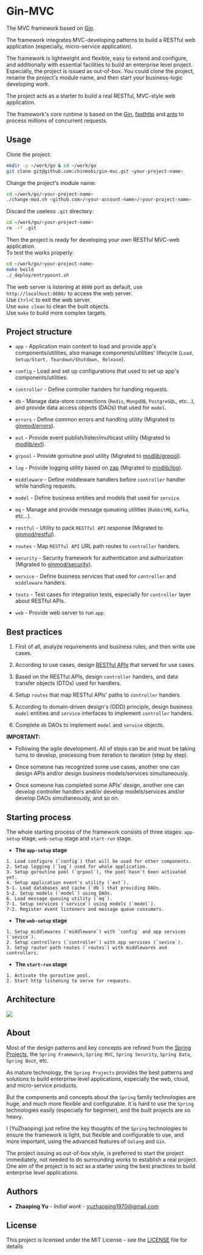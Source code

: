 # Gin-MVC
The MVC framework based on [Gin](https://github.com/gin-gonic/gin).

The framework integrates MVC-developing patterns to build a RESTful web application (especially, micro-service application).

The framework is lightweight and flexible, easy to extend and configure, and additionally with essential facilities to build an enterprise level project. Especially, the project is issued as out-of-box. You could clone the project, rename the project's module name, and then start your business-logic developing work.

The project acts as a starter to build a real RESTful, MVC-style web application.

The framework's core runtime is based on the [Gin](https://github.com/gin-gonic/gin), [fasthttp](https://github.com/valyala/fasthttp) and [ants](https://github.com/panjf2000/ants) to process millions of concurrent requests.

## Usage

Clone the project:

```sh
mkdir -p ~/work/go & cd ~/work/go
git clone git@github.com:chinmobi/gin-mvc.git <your-project-name>

```

Change the project's module name:

```sh
cd ~/work/go/<your-project-name>
./change-mod.sh <github.com>/<your-account-name>/<your-project-name>
```

Discard the useless `.git` directory:

```sh
cd ~/work/go/<your-project-name>
rm -rf .git
```

Then the project is ready for developing your own RESTful MVC-web application.
<br/>To test the works properly:

```sh
cd ~/work/go/<your-project-name>
make build
./_deploy/entrypoint.sh
```
The web server is listening at `8080` port as default, use `http://localhost:8080/` to access the web server.
<br/>Use `Ctrl+C` to exit the web server.
<br/>Use `make clean` to clean the built objects.
<br/>Use `make` to build more complex targets.

## Project structure

* `app` - Application main context to load and provide app's components/utilities, also manage components/utilities' lifecycle (`Load, Setup/Start, Teardown/Shutdown, Release`).

* `config` - Load and set up configurations that used to set up app's components/utilities.

* `controller` - Define controller handers for handling requests.

* `db` - Manage data-store connections (`Redis`, `MongoDB`, `PostgreSQL`, etc...), and provide data access objects (DAOs) that used for `model`.

* `errors` - Define common errors and handling utility (Migrated to [ginmod/errors](https://github.com/chinmobi/ginmod)).

* `evt` - Provide event publish/listen/multicast utility (Migrated to [modlib/evt](https://github.com/chinmobi/modlib)).

* `grpool` - Provide goroutine pool utility (Migrated to [modlib/grpool](https://github.com/chinmobi/modlib)).

* `log` - Provide logging utility based on [zap](https://pkg.go.dev/go.uber.org/zap) (Migrated to [modlib/log](https://github.com/chinmobi/modlib)).

* `middleware` - Define middleware handlers before `controller` handler while handling requests.

* `model` - Define business entities and models that used for `service`.

* `mq` - Manage and provide message queueing utilities (`RabbitMQ`, `Kafka`, etc...).

* `restful` - Utility to pack `RESTful API` response (Migrated to [ginmod/restful](https://github.com/chinmobi/ginmod)).

* `routes` - Map `RESTful API` URL path routes to `controller` handers.

* `security` - Security framework for authentication and authorization (Migrated to [ginmod/security](https://github.com/chinmobi/ginmod)).

* `service` - Define business services that used for `controller` and `middleware` handers.

* `tests` - Test cases for integration tests, especially for `controller` layer about RESTful APIs.

* `web` - Provide web server to run `app`.

## Best practices

1. First of all, analyze requirements and business rules, and then write use cases.

2. According to use cases, design [RESTful APIs](RESTful-APIs.md) that served for use cases.

3. Based on the RESTful APIs, design `controller` handers, and data transfer objects (DTOs) used for handlers.

4. Setup `routes` that map RESTful APIs' paths to `controller` handers.

5. According to domain-driven design's (DDD) principle, design business `model` entities and `service` interfaces to implement `controller` handers.

6. Complete `db` DAOs to implement `model` and `service` objects.

**IMPORTANT:**

* Following the agile development. All of steps can be and must be taking turns to develop, processing from iteration to iteration (step by step).

* Once someone has recognized some use cases, another one can design APIs and/or design business models/services simultaneously.

* Once someone has completed some APIs' design, another one can develop controller handlers and/or develop models/services and/or develop DAOs simultaneously, and so on.

## Starting process

The whole starting process of the framework consists of three stages: `app-setup` stage, `web-setup` stage and `start-run` stage.

* **The `app-setup` stage**

```
1. Load configure (`config`) that will be used for other components.
2. Setup logging (`log`) used for whole application.
3. Setup goroutine pool (`grpool`), the pool hasn't been activated yet.
4. Setup application event's utility (`evt`).
5-1. Load databases and cache (`db`) that providing DAOs.
5-2. Setup models (`model`) using DAOs.
6. Load message queuing utility (`mq`).
7-1. Setup services (`service`) using models (`model`).
7-2. Register event listeners and message queue consumers.
```

* **The `web-setup` stage**

```
1. Setup middlewares (`middleware`) with `config` and app services (`sevice`).
2. Setup controllers (`controller`) with app services (`sevice`).
3. Setup router path routes (`routes`) with middlewares and controllers.
```

* **The `start-run` stage**

```
1. Activate the goroutine pool.
2. Start http listening to serve for requests.
```

## Architecture

![](ARCH.png)

## About

Most of the design patterns and key concepts are refined from the [Spring Projects](https://spring.io/projects), the `Spring Framework`, `Spring MVC`, `Spring Security`, `Spring Data`, `Spring Boot`, etc.

As mature technology, the `Spring Projects` provides the best patterns and solutions to build enterprise level applications, especially the web, cloud, and micro-service products.

But the components and concepts about the `Spring` family technologies are huge, and much more flexible and configurable. It is hard to use the `Spring` technologies easily (especially for beginner), and the built projects are so heavy.

I (YuZhaoping) just refine the key thoughts of the `Spring` technologies to ensure the framework is light, but flexible and configurable to use, and more important, using the advanced features of `Golang` and `Gin`.

The project issuing as out-of-box style, is preferred to start the project immediately, not needed to do surrounding works to establish a real project. One aim of the project is to act as a starter using the best practices to build enterprise level applications.

## Authors

* **Zhaoping Yu** - *Initial work* - yuzhaoping1970@gmail.com

## License

This project is licensed under the MIT License - see the [LICENSE](LICENSE) file for details
